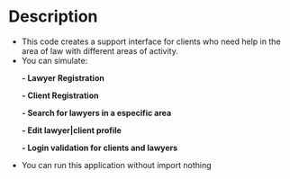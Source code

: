 # Description
- This code creates a support interface for clients who need help in the area of ​​law with different areas of activity.
- You can simulate:
<b>
<ul>- Lawyer Registration </ul>
<ul>- Client Registration </ul>
<ul>- Search for lawyers in a especific area </ul>
<ul>- Edit lawyer|client profile </ul>
<ul>- Login validation for clients and lawyers </ul>


</b>

- You can run this application without import nothing
  
